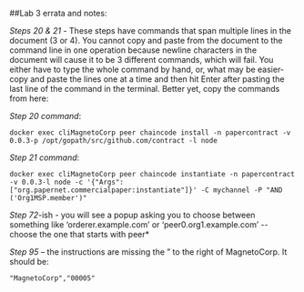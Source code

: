      
##Lab 3 errata and notes:

*Steps 20 & 21* - These steps have commands that span multiple lines in the document (3 or 4). You cannot copy and paste from the document to the command line in one operation because newline characters in the document will cause it to be 3 different commands, which will fail. You either have to type the whole command by hand, or, what may be easier-  copy and paste the lines one at a time and then hit Enter after pasting the last line of the command in the terminal. Better yet, copy the commands from here:

 *Step 20 command*: 
```
docker exec cliMagnetoCorp peer chaincode install -n papercontract -v 0.0.3-p /opt/gopath/src/github.com/contract -l node
```
 *Step 21 command*:
```
docker exec cliMagnetoCorp peer chaincode instantiate -n papercontract -v 0.0.3-l node -c '{"Args":["org.papernet.commercialpaper:instantiate"]}' -C mychannel -P "AND ('Org1MSP.member')"
```

     
*Step 72*-ish  - you will see a popup asking you to choose between something like  ‘orderer.example.com’ or ‘peer0.org1.example.com’ --  choose the one that starts with peer*

*Step 95* – the instructions are missing the ” to the right of MagnetoCorp. It should be:
```
"MagnetoCorp","00005"
```

